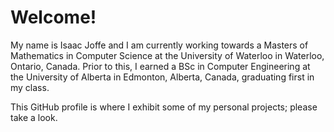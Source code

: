 # Welcome!

My name is Isaac Joffe and I am currently working towards a Masters of Mathematics in Computer Science at the University of Waterloo in Waterloo, Ontario, Canada. Prior to this, I earned a BSc in Computer Engineering at the University of Alberta in Edmonton, Alberta, Canada, graduating first in my class.

This GitHub profile is where I exhibit some of my personal projects; please take a look.
